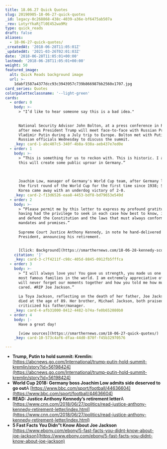 ```yaml
---
title: 18.06.27 Quick Quotes
slug: 20190905-18-06-27-quick-quotes
_id: legacy-0c268868-438c-4039-a36e-bf6475ab507a
_rev: LotyrYkaRjTl0E452wa9Mz
type: quick_reads
draft: false
aliases:
  - 18-06-27-quick-quotes/
_createdAt: '2018-06-28T11:05:01Z'
_updatedAt: '2021-03-26T02:01:03Z'
date: '2018-06-28T11:05:01+00:00'
lastmod: '2018-06-28T11:05:01+00:00'
weight: 50
featured_image:
  alt: Quick Reads background image
  url: >-
    1dabf1587a4377dcc93c3943957c739b866987bb2560x1707.jpg
card_series: Quotes
colorpaletteclassname: '--light-green'
cards:
  - order: 0
    body: >-
      > "I’d like to hear someone say this is a bad idea."  
        
        
      National Security Advisor John Bolton, at a press conference in Russia,
      after news President Trump will meet face-to-face with Russian President
      Vladimir Putin during a July trip to Europe. Bolton met with Putin and
      Russian officials Wednesday to discuss the summit.
    _key: card-1-abc407c5-340f-4b8a-938a-aeb437e7ed0e
  - order: 1
    body: >-
      > “This is something for us to reckon with. This is historic. I am sure
      this will create some public uproar in Germany.”  
        
        
        
      Joachim Low, manager of Germany's World Cup team, after Germany lost in
      the first round of the World Cup for the first time since 1938; South
      Korea came away with an underdog victory of 2-0.
    _key: card-2-f13d6526-eaa8-4453-bdf8-bd79653e549d
  - order: 2
    body: >-
      > “Please permit me by this letter to express my profound gratitude for
      having had the privilege to seek in each case how best to know, interpret,
      and defend the Constitution and the laws that must always conform to its
      mandates and promises.”  
        
      Supreme Court Justice Anthony Kennedy, in note he hand-delivered to the
      President, announcing his retirement.


      [Click: Background](https://smarthernews.com/18-06-28-kennedy-scotus/)
    citation: ']'
    _key: card-3-c7f4211f-c98c-405d-8845-0912fb5fffca
  - order: 3
    body: >-
      > “I will always love you! You gave us strength, you made us one of the
      most famous families in the world. I am extremely appreciative of that, I
      will never forget our moments together and how you told me how much you
      cared. #RIP Joe Jackson.”  
        
      La Toya Jackson, reflecting on the death of her father, Joe Jackson who
      died at the age of 89. Her brother, Michael Jackson, both praised &
      criticized his father/manager.
    _key: card-4-afb31000-8412-4482-b74a-fe0b652080b0
  - order: 4
    body: |-
      Have a great day!

      [view sources](https://smarthernews.com/18-06-27-quick-quotes/)
    _key: card-10-573c4af6-dfaa-44d0-870f-f45b32970576

---
```

* **Trump, Putin to hold summit: Kremlin:**  
[https://abcnews.go.com/International/trump-putin-hold-summit-kremlin/story?id=56198424](https://abcnews.go.com/International/trump-putin-hold-summit-kremlin/story?id=56198424)
* **World Cup 2018: Germany boss Joachim Low admits side deserved to go out**A [https://www.bbc.com/sport/football/44636604](https://www.bbc.com/sport/football/44636604)
* **READ: Justice Anthony Kennedy’s retirement letter**A [https://www.cnn.com/2018/06/27/politics/read-justice-anthony-kennedy-retirement-letter/index.html](https://www.cnn.com/2018/06/27/politics/read-justice-anthony-kennedy-retirement-letter/index.html)
* **5 Fast Facts You Didn”t Know About Joe Jackson**  
[https://www.ebony.com/ebony/5-fast-facts-you-didnt-know-about-joe-jackson](https://www.ebony.com/ebony/5-fast-facts-you-didnt-know-about-joe-jackson)
